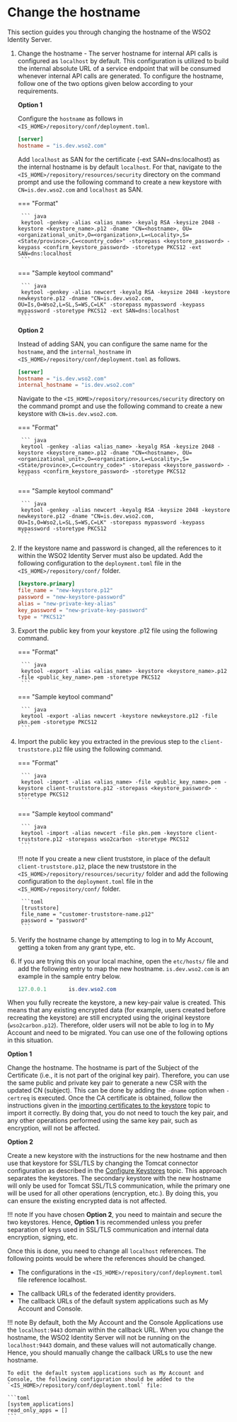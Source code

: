 # Change the hostname

This section guides you through changing the hostname of the WSO2 Identity Server.

1. Change the hostname - The server hostname for internal API calls is configured as `localhost` by default. This configuration is utilized to build the internal absolute URL of a service endpoint that will be consumed whenever internal API calls are generated. To configure the hostname, follow one of the two options given below according to your requirements.

    **Option 1**

    Configure the `hostname` as follows in `<IS_HOME>/repository/conf/deployment.toml`.

    ``` toml
    [server]
    hostname = "is.dev.wso2.com"
    ```

    Add `localhost` as SAN for the certificate (-ext SAN=dns:localhost) as the internal hostname is by default `localhost`. For that, navigate to the `<IS_HOME>/repository/resources/security` directory on the command prompt and use the following command to create a new keystore with `CN=is.dev.wso2.com` and `localhost` as SAN.

    === "Format"

        ``` java
        keytool -genkey -alias <alias_name> -keyalg RSA -keysize 2048 -keystore <keystore_name>.p12 -dname "CN=<hostname>, OU=<organizational_unit>,O=<organization>,L=<Locality>,S=<State/province>,C=<country_code>" -storepass <keystore_password> -keypass <confirm_keystore_password> -storetype PKCS12 -ext SAN=dns:localhost
        ```

    === "Sample keytool command"

        ``` java
        keytool -genkey -alias newcert -keyalg RSA -keysize 2048 -keystore newkeystore.p12 -dname "CN=is.dev.wso2.com, OU=Is,O=Wso2,L=SL,S=WS,C=LK" -storepass mypassword -keypass mypassword -storetype PKCS12 -ext SAN=dns:localhost
        ```

    **Option 2**

    Instead of adding SAN, you can configure the same name for the `hostname`, and the `internal_hostname` in `<IS_HOME>/repository/conf/deployment.toml` as follows.

    ``` toml
    [server]
    hostname = "is.dev.wso2.com"
    internal_hostname = "is.dev.wso2.com"
    ```

    Navigate to the `<IS_HOME>/repository/resources/security` directory on the command prompt and use the following command to create a new keystore with `CN=is.dev.wso2.com`.

    === "Format"

        ``` java
        keytool -genkey -alias <alias_name> -keyalg RSA -keysize 2048 -keystore <keystore_name>.p12 -dname "CN=<hostname>, OU=<organizational_unit>,O=<organization>,L=<Locality>,S=<State/province>,C=<country_code>" -storepass <keystore_password> -keypass <confirm_keystore_password> -storetype PKCS12
        ```

    === "Sample keytool command"

        ``` java
        keytool -genkey -alias newcert -keyalg RSA -keysize 2048 -keystore newkeystore.p12 -dname "CN=is.dev.wso2.com, OU=Is,O=Wso2,L=SL,S=WS,C=LK" -storepass mypassword -keypass mypassword -storetype PKCS12
        ```

2. If the keystore name and password is changed, all the references to it within the WSO2 Identity Server must also be updated. Add the following configuration to the `deployment.toml` file in the `<IS_HOME>/repository/conf/` folder.

    ``` toml
    [keystore.primary]
    file_name = "new-keystore.p12"
    password = "new-keystore-password"
    alias = "new-private-key-alias"
    key_password = "new-private-key-password"
    type = "PKCS12"
    ```

3. Export the public key from your keystore .p12 file using the following command.

    === "Format"

        ``` java
        keytool -export -alias <alias_name> -keystore <keystore_name>.p12 -file <public_key_name>.pem -storetype PKCS12
        ```

    === "Sample keytool command"

        ``` java
        keytool -export -alias newcert -keystore newkeystore.p12 -file pkn.pem -storetype PKCS12
        ```

4. Import the public key you extracted in the previous step to the `client-truststore.p12` file using the following command.

    === "Format"

        ``` java
        keytool -import -alias <alias_name> -file <public_key_name>.pem -keystore client-truststore.p12 -storepass <keystore_password> -storetype PKCS12
        ```

    === "Sample keytool command"

        ``` java
        keytool -import -alias newcert -file pkn.pem -keystore client-truststore.p12 -storepass wso2carbon -storetype PKCS12
        ```

    !!! note
        If you create a new client truststore, in place of the default `client-truststore.p12`, place the new truststore in the `<IS_HOME>/repository/resources/security/` folder and add the following configuration to the `deployment.toml` file in the `<IS_HOME>/repository/conf/` folder.

        ```toml
        [truststore]
        file_name = "customer-truststore-name.p12" 
        password = "password" 
        ```

5. Verify the hostname change by attempting to log in to My Account, getting a token from any grant type, etc.

6. If you are trying this on your local machine, open the `etc/hosts/` file and add the following entry to map the new hostname. `is.dev.wso2.com` is an example in the sample entry below.

    ``` java
    127.0.0.1       is.dev.wso2.com
    ```

When you fully recreate the keystore, a new key-pair value is created. This means that any existing encrypted data (for example, users created before recreating the keystore) are still encrypted using the original keystore (`wso2carbon.p12`). Therefore, older users will not be able to log in to My Account and need to be migrated. You can use one of the following options in this situation.

**Option 1**

Change the hostname. The hostname is part of the Subject of the Certificate (i.e., it is not part of the original key pair). Therefore, you can use the same public and private key pair to generate a new CSR with the updated CN (subject).
This can be done by adding the `-dname` option when `-certreq` is executed. Once the CA certificate is obtained, follow the instructions given in the [importing certificates to the keystore]({{base_path}}/deploy/security/asymmetric-encryption/create-new-keystores/#step-2-import-certificates-to-the-keystore) topic to import it correctly.
By doing that, you do not need to touch the key pair, and any other operations performed using the same key pair, such as encryption, will not be affected.

**Option 2**

Create a new keystore with the instructions for the new hostname and then use that keystore for SSL/TLS by changing the Tomcat connector configuration as described in the [Configure Keystores]({{base_path}}/deploy/security/asymmetric-encryption/configure-keystores-in-wso2-products/) topic. This approach separates the keystores.
The secondary keystore with the new hostname will only be used for Tomcat SSL/TLS communication, while the primary one will be used for all other operations (encryption, etc.). By doing this, you can ensure the existing encrypted data is not affected.

!!! note
    If you have chosen **Option 2**, you need to maintain and secure the two keystores. Hence, **Option 1** is recommended unless you prefer separation of keys used in SSL/TLS communication and internal data encryption, signing, etc.

Once this is done, you need to change all `localhost` references. The following points would be where the references should be changed.

- The configurations in the `<IS_HOME>/repository/conf/deployment.toml` file reference localhost.

<!-- TODO - Update the **Identity Provider Entity ID**

    On the Management Console, go to **Identity Provider** > **Resident Identity Provider** > **Inbound Authentication Configuration** > **OAuth2/OpenID Connect Configuration** and update the **Identity Provider Entity ID** with any one of the following values:

    - If you have added the proxy port as `443` to the `<IS_HOME>/repository/conf/deployment.toml` using the below configs, use `https://<DOMAIN>/oauth2/token` as the entity ID value.

        ```toml
        [transport.https.properties]
        proxyPort = 443
        ```

    - Else, use `https://<DOMAIN>:<PORT>/oauth2/token` as the entity ID value.-->

- The callback URLs of the federated identity providers.
- The callback URLs of the default system applications such as My Account and Console.

!!! note
    By default, both the My Account and the Console Applications use the `localhost:9443` domain within the callback URL. When you change the hostname, the WSO2 Identity Server will not be running on the `localhost:9443` domain, and these values will not automatically change. Hence, you should manually change the callback URLs to use the new hostname.

    To edit the default system applications such as My Account and Console, the following configuration should be added to the `<IS_HOME>/repository/conf/deployment.toml` file:

    ```toml
    [system_applications]
    read_only_apps = []
    ```